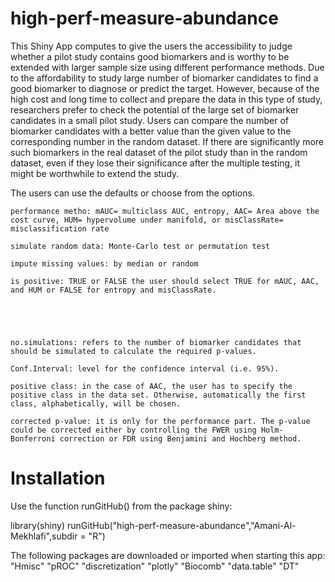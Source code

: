 # high-perf-measure-abundance

This Shiny App computes to give the users the accessibility to judge whether a pilot study contains good biomarkers and is worthy to be extended with larger sample size using different performance methods. 
Due to the affordability to study large number of biomarker candidates to find a good biomarker to diagnose or predict the target. However, because of the high cost and long time to collect and prepare the data in this type of study, researchers prefer to check the potential of the large set of biomarker candidates in a small pilot study. Users can compare the number of biomarker candidates with a better value than the given value to the corresponding number in the random dataset. If there are significantly more such biomarkers in the real dataset of the pilot study than in the random dataset, even if they lose their significance after the multiple testing, it might be worthwhile to extend the study. 


The users can use the defaults or choose from the options. 

    performance metho: mAUC= multiclass AUC, entropy, AAC= Area above the cost curve, HUM= hypervolume under manifold, or misClassRate= misclassification rate 
    
    simulate random data: Monte-Carlo test or permutation test
	
    impute missing values: by median or random 
	
    is positive: TRUE or FALSE the user should select TRUE for mAUC, AAC, and HUM or FALSE for entropy and misClassRate.
	


 

    no.simulations: refers to the number of biomarker candidates that should be simulated to calculate the required p-values.

    Conf.Interval: level for the confidence interval (i.e. 95%). 

    positive class: in the case of AAC, the user has to specify the positive class in the data set. Otherwise, automatically the first class, alphabetically, will be chosen.

    corrected p-value: it is only for the performance part. The p-value could be corrected either by controlling the FWER using Holm-Bonferroni correction or FDR using Benjamini and Hochberg method.




# Installation

Use the function runGitHub() from the package shiny:

library(shiny)
runGitHub("high-perf-measure-abundance","Amani-Al-Mekhlafi",subdir = "R")

The following packages are downloaded or imported when starting this app:
"Hmisc"
"pROC"
"discretization"
"plotly"
"Biocomb"
"data.table"
"DT"
